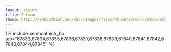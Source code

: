 ```yaml
---
layout: sieutv
title: Zetman
thumb: http://xemhoathinh.net/data/images/films/thumb/zetman-zetman-2012.jpg
---
```

{% include xemhoathinh_bo tap="67833,67834,67835,67836,67837,67838,67839,67840,67841,67842,67843,67844,67845" %} 
